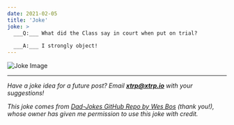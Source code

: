 ```yaml
---
date: 2021-02-05
title: 'Joke'
joke: >
  ___Q:___ What did the Class say in court when put on trial?
  
  ___A:___ I strongly object!
---
```


![Joke Image](https://private.xtrp.io/projects/DailyDeveloperJokes/public_image_server/images/5e12592cb43a5.png)

---
*Have a joke idea for a future post? Email **[xtrp@xtrp.io](mailto:xtrp@xtrp.io)** with your suggestions!*

*This joke comes from [Dad-Jokes GitHub Repo by Wes Bos](https://github.com/wesbos/dad-jokes) (thank you!), whose owner has given me permission to use this joke with credit.*

<!-- 
Joke text:
**Q:** What did the Class say in court when put on trial?

**A:** I strongly object!
 -->

